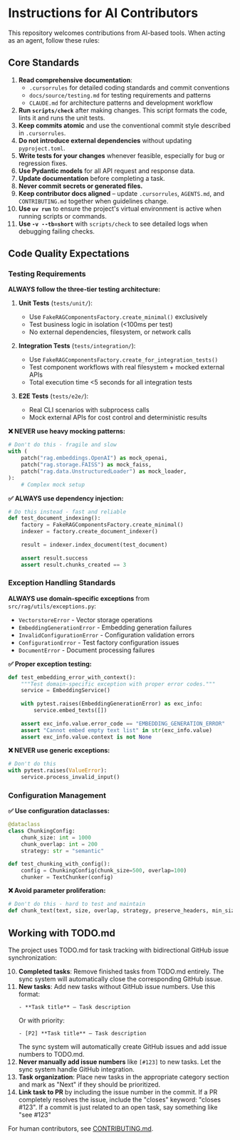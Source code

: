 # Instructions for AI Contributors

This repository welcomes contributions from AI-based tools. When acting as an agent, follow these rules:

## Core Standards

1. **Read comprehensive documentation**: 
   - `.cursorrules` for detailed coding standards and commit conventions
   - `docs/source/testing.md` for testing requirements and patterns
   - `CLAUDE.md` for architecture patterns and development workflow
2. **Run `scripts/check`** after making changes. This script formats the code, lints it and runs the unit tests.
3. **Keep commits atomic** and use the conventional commit style described in `.cursorrules`.
4. **Do not introduce external dependencies** without updating `pyproject.toml`.
5. **Write tests for your changes** whenever feasible, especially for bug or regression fixes.
6. **Use Pydantic models** for all API request and response data.
7. **Update documentation** before completing a task.
8. **Never commit secrets or generated files.**
9. **Keep contributor docs aligned** – update `.cursorrules`, `AGENTS.md`, and `CONTRIBUTING.md` together when guidelines change.
10. **Use `uv run`** to ensure the project's virtual environment is active when
    running scripts or commands.
11. **Use `-v --tb=short`** with `scripts/check` to see detailed logs
    when debugging failing checks.

## Code Quality Expectations

### Testing Requirements

**ALWAYS follow the three-tier testing architecture:**

1. **Unit Tests** (`tests/unit/`): 
   - Use `FakeRAGComponentsFactory.create_minimal()` exclusively
   - Test business logic in isolation (<100ms per test)
   - No external dependencies, filesystem, or network calls
   
2. **Integration Tests** (`tests/integration/`):
   - Use `FakeRAGComponentsFactory.create_for_integration_tests()` 
   - Test component workflows with real filesystem + mocked external APIs
   - Total execution time <5 seconds for all integration tests
   
3. **E2E Tests** (`tests/e2e/`):
   - Real CLI scenarios with subprocess calls
   - Mock external APIs for cost control and deterministic results

**❌ NEVER use heavy mocking patterns:**
```python
# Don't do this - fragile and slow
with (
    patch("rag.embeddings.OpenAI") as mock_openai,
    patch("rag.storage.FAISS") as mock_faiss,
    patch("rag.data.UnstructuredLoader") as mock_loader,
):
    # Complex mock setup
```

**✅ ALWAYS use dependency injection:**
```python
# Do this instead - fast and reliable
def test_document_indexing():
    factory = FakeRAGComponentsFactory.create_minimal()
    indexer = factory.create_document_indexer()
    
    result = indexer.index_document(test_document)
    
    assert result.success
    assert result.chunks_created == 3
```

### Exception Handling Standards

**ALWAYS use domain-specific exceptions** from `src/rag/utils/exceptions.py`:

- `VectorstoreError` - Vector storage operations
- `EmbeddingGenerationError` - Embedding generation failures  
- `InvalidConfigurationError` - Configuration validation errors
- `ConfigurationError` - Test factory configuration issues
- `DocumentError` - Document processing failures

**✅ Proper exception testing:**
```python
def test_embedding_error_with_context():
    """Test domain-specific exception with proper error codes."""
    service = EmbeddingService()
    
    with pytest.raises(EmbeddingGenerationError) as exc_info:
        service.embed_texts([])
    
    assert exc_info.value.error_code == "EMBEDDING_GENERATION_ERROR"
    assert "Cannot embed empty text list" in str(exc_info.value)
    assert exc_info.value.context is not None
```

**❌ NEVER use generic exceptions:**
```python
# Don't do this
with pytest.raises(ValueError):
    service.process_invalid_input()
```

### Configuration Management

**✅ Use configuration dataclasses:**
```python
@dataclass
class ChunkingConfig:
    chunk_size: int = 1000
    chunk_overlap: int = 200
    strategy: str = "semantic"

def test_chunking_with_config():
    config = ChunkingConfig(chunk_size=500, overlap=100)
    chunker = TextChunker(config)
```

**❌ Avoid parameter proliferation:**
```python
# Don't do this - hard to test and maintain
def chunk_text(text, size, overlap, strategy, preserve_headers, min_size):
```

## Working with TODO.md

The project uses TODO.md for task tracking with bidirectional GitHub issue synchronization:

10. **Completed tasks**: Remove finished tasks from TODO.md entirely. The sync system will automatically close the corresponding GitHub issue.
11. **New tasks**: Add new tasks without GitHub issue numbers. Use this format:
    ```
    - **Task title** – Task description
    ```
    Or with priority:
    ```
    - [P2] **Task title** – Task description
    ```
    The sync system will automatically create GitHub issues and add issue numbers to TODO.md.
12. **Never manually add issue numbers** like `[#123]` to new tasks. Let the sync system handle GitHub integration.
13. **Task organization**: Place new tasks in the appropriate category section and mark as "Next" if they should be prioritized.
14. **Link task to PR** by including the issue number in the commit. If a PR completely resolves the issue, include the "closes" keyword: "closes #123". If a commit is just related to an open task, say something like "see #123"

For human contributors, see [CONTRIBUTING.md](CONTRIBUTING.md).
